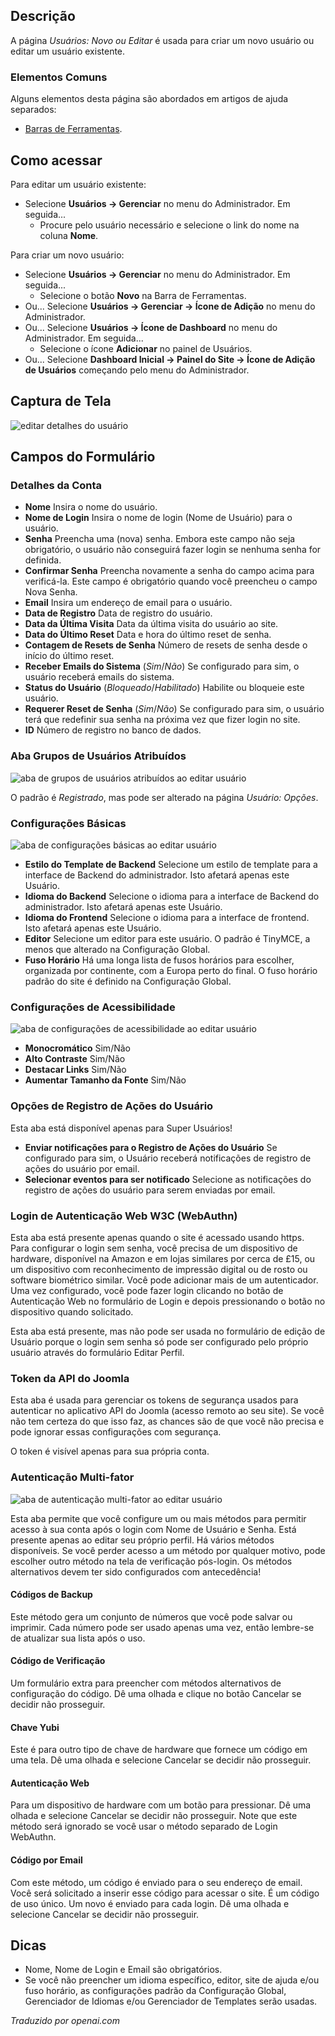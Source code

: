 <!-- Filename: Help4.x:Users:_Edit_Profile  / Display title: Usuários: Novo ou Editar -->

## Descrição

A página *Usuários: Novo ou Editar* é usada para criar um novo usuário ou editar um usuário existente.

### Elementos Comuns

Alguns elementos desta página são abordados em artigos de ajuda separados:

* [Barras de Ferramentas](jdocmanual?article=help/common-elements/toolbars).

## Como acessar

Para editar um usuário existente:

- Selecione **Usuários → Gerenciar** no menu do Administrador. Em seguida...
  - Procure pelo usuário necessário e selecione o link do nome na
    coluna **Nome**.

Para criar um novo usuário:

- Selecione **Usuários → Gerenciar** no menu do Administrador. Em seguida...
  - Selecione o botão **Novo** na Barra de Ferramentas.
- Ou... Selecione **Usuários → Gerenciar → Ícone de Adição** no
  menu do Administrador.
- Ou... Selecione **Usuários → Ícone de Dashboard** no menu do
  Administrador. Em seguida...
  - Selecione o ícone **Adicionar** no painel de Usuários.
- Ou... Selecione **Dashboard Inicial → Painel do Site → Ícone de Adição de Usuários**
  começando pelo menu do Administrador.

## Captura de Tela

![editar detalhes do usuário](../../../ptbr/images/users/users-edit-account-details-tab.png)

## Campos do Formulário

### Detalhes da Conta

- **Nome** Insira o nome do usuário.
- **Nome de Login** Insira o nome de login (Nome de Usuário) para o usuário.
- **Senha** Preencha uma (nova) senha. Embora este campo não seja obrigatório, o usuário não conseguirá fazer login se nenhuma senha for definida.
- **Confirmar Senha** Preencha novamente a senha do campo acima para verificá-la. Este campo é obrigatório quando você preencheu o campo Nova Senha.
- **Email** Insira um endereço de email para o usuário.
- **Data de Registro** Data de registro do usuário.
- **Data da Última Visita** Data da última visita do usuário ao site.
- **Data do Último Reset** Data e hora do último reset de senha.
- **Contagem de Resets de Senha** Número de resets de senha desde o início do último reset.
- **Receber Emails do Sistema** (*Sim*/*Não*) Se configurado para sim, o usuário receberá emails do sistema.
- **Status do Usuário** (*Bloqueado*/*Habilitado*) Habilite ou bloqueie este usuário.
- **Requerer Reset de Senha** (*Sim*/*Não*) Se configurado para sim, o usuário terá que redefinir sua senha na próxima vez que fizer login no site.
- **ID** Número de registro no banco de dados.

### Aba Grupos de Usuários Atribuídos

![aba de grupos de usuários atribuídos ao editar usuário](../../../ptbr/images/users/users-edit-assigned-user-groups-tab.png)

O padrão é *Registrado*, mas pode ser alterado na página *Usuário: Opções*.

### Configurações Básicas

![aba de configurações básicas ao editar usuário](../../../ptbr/images/users/users-edit-basic-settings-tab.png)

- **Estilo do Template de Backend** Selecione um estilo de template para a interface de Backend do administrador. Isto afetará apenas este Usuário.
- **Idioma do Backend** Selecione o idioma para a interface de Backend do administrador. Isto afetará apenas este Usuário.
- **Idioma do Frontend** Selecione o idioma para a interface de frontend. Isto afetará apenas este Usuário.
- **Editor** Selecione um editor para este usuário. O padrão é TinyMCE, a menos que alterado na Configuração Global.
- **Fuso Horário** Há uma longa lista de fusos horários para escolher, organizada por continente, com a Europa perto do final. O fuso horário padrão do site é definido na Configuração Global.

### Configurações de Acessibilidade

![aba de configurações de acessibilidade ao editar usuário](../../../ptbr/images/users/users-edit-accessibility-settings-tab.png)

- **Monocromático** Sim/Não
- **Alto Contraste** Sim/Não
- **Destacar Links** Sim/Não
- **Aumentar Tamanho da Fonte** Sim/Não

### Opções de Registro de Ações do Usuário

Esta aba está disponível apenas para Super Usuários!

- **Enviar notificações para o Registro de Ações do Usuário** Se configurado para sim, o Usuário receberá notificações de registro de ações do usuário por email.
- **Selecionar eventos para ser notificado** Selecione as notificações do registro de ações do usuário para serem enviadas por email.

### Login de Autenticação Web W3C (WebAuthn)

Esta aba está presente apenas quando o site é acessado usando https. Para configurar o login sem senha, você precisa de um dispositivo de hardware, disponível na Amazon e em lojas similares por cerca de £15, ou um dispositivo com reconhecimento de impressão digital ou de rosto ou software biométrico similar. Você pode adicionar mais de um autenticador. Uma vez configurado, você pode fazer login clicando no botão de Autenticação Web no formulário de Login e depois pressionando o botão no dispositivo quando solicitado.

Esta aba está presente, mas não pode ser usada no formulário de edição de Usuário porque o login sem senha só pode ser configurado pelo próprio usuário através do formulário Editar Perfil.

### Token da API do Joomla

Esta aba é usada para gerenciar os tokens de segurança usados para autenticar no aplicativo API do Joomla (acesso remoto ao seu site). Se você não tem certeza do que isso faz, as chances são de que você não precisa e pode ignorar essas configurações com segurança.

O token é visível apenas para sua própria conta.

### Autenticação Multi-fator

![aba de autenticação multi-fator ao editar usuário](../../../ptbr/images/users/users-edit-multi-factor-authentication-tab.png)

Esta aba permite que você configure um ou mais métodos para permitir acesso à sua conta após o login com Nome de Usuário e Senha. Está presente apenas ao editar seu próprio perfil. Há vários métodos disponíveis. Se você perder acesso a um método por qualquer motivo, pode escolher outro método na tela de verificação pós-login. Os métodos alternativos devem ter sido configurados com antecedência!

#### Códigos de Backup

Este método gera um conjunto de números que você pode salvar ou imprimir. Cada número pode ser usado apenas uma vez, então lembre-se de atualizar sua lista após o uso.

#### Código de Verificação

Um formulário extra para preencher com métodos alternativos de configuração do código. Dê uma olhada e clique no botão Cancelar se decidir não prosseguir.

#### Chave Yubi

Este é para outro tipo de chave de hardware que fornece um código em uma tela. Dê uma olhada e selecione Cancelar se decidir não prosseguir.

#### Autenticação Web

Para um dispositivo de hardware com um botão para pressionar. Dê uma olhada e selecione Cancelar se decidir não prosseguir. Note que este método será ignorado se você usar o método separado de Login WebAuthn.

#### Código por Email

Com este método, um código é enviado para o seu endereço de email. Você será solicitado a inserir esse código para acessar o site. É um código de uso único. Um novo é enviado para cada login. Dê uma olhada e selecione Cancelar se decidir não prosseguir.

## Dicas

- Nome, Nome de Login e Email são obrigatórios.
- Se você não preencher um idioma específico, editor, site de ajuda e/ou
  fuso horário, as configurações padrão da Configuração Global,
  Gerenciador de Idiomas e/ou Gerenciador de Templates serão usadas.

*Traduzido por openai.com*

